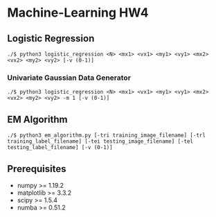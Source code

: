 # Machine-Learning HW4

## Logistic Regression
```shell script
./$ python3 logistic_regression <N> <mx1> <vx1> <my1> <vy1> <mx2> <vx2> <my2> <vy2> [-v (0-1)]
```
### Univariate Gaussian Data Generator
```shell script
./$ python3 logistic_regression <N> <mx1> <vx1> <my1> <vy1> <mx2> <vx2> <my2> <vy2> -m 1 [-v (0-1)]
```

## EM Algorithm
```shell script
./$ python3 em_algorithm.py [-tri training_image_filename] [-trl training_label_filename] [-tei testing_image_filename] [-tel testing_label_filename] [-v (0-1)]
```

## Prerequisites
* numpy >= 1.19.2
* matplotlib >= 3.3.2
* scipy >= 1.5.4
* numba >= 0.51.2
